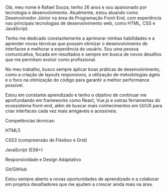 Olá, meu nome é Rafael Souza, tenho 26 anos e sou apaixonado por tecnologia e desenvolvimento. Atualmente, estou atuando como Desenvolvedor Júnior na área de Programação Front-End, com experiência nas principais tecnologias de desenvolvimento web, como HTML, CSS e JavaScript.

Tenho me dedicado constantemente a aprimorar minhas habilidades e a aprender novas técnicas que possam otimizar o desenvolvimento de interfaces e melhorar a experiência do usuário. Sou uma pessoa comunicativa, focada em resultados e sempre em busca de novos desafios que me permitam evoluir como profissional.

No meu trabalho, busco sempre aplicar boas práticas de desenvolvimento, como a criação de layouts responsivos, a utilização de metodologias ágeis e o foco na otimização do código para garantir a melhor performance possível.

Estou em constante aprendizado e tenho o objetivo de continuar me aprofundando em frameworks como React, Vue.js e outras ferramentas do ecossistema front-end, além de buscar mais conhecimentos em UI/UX para criar interfaces cada vez mais amigáveis e acessíveis.

Competências técnicas:

HTML5

CSS3 (compreensão de Flexbox e Grid)

JavaScript (ES6+)

Responsividade e Design Adaptativo

Git/GitHub

Estou sempre aberto a novas oportunidades de aprendizado e a colaborar em projetos desafiadores que me ajudem a crescer ainda mais na área.


